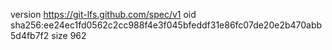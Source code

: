 version https://git-lfs.github.com/spec/v1
oid sha256:ee24ec1fd0562c2cc988f4e3f045bfeddf31e86fc07de20e2b470abb5d4fb7f2
size 962
